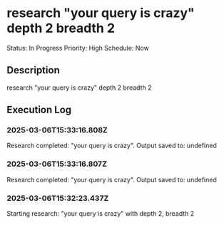 # research "your query is crazy" depth 2 breadth 2

Status: In Progress
Priority: High
Schedule: Now

## Description

research "your query is crazy" depth 2 breadth 2

## Execution Log

### 2025-03-06T15:33:16.808Z
Research completed: "your query is crazy". Output saved to: undefined

### 2025-03-06T15:33:16.807Z
Research completed: "your query is crazy". Output saved to: undefined

### 2025-03-06T15:32:23.437Z
Starting research: "your query is crazy" with depth 2, breadth 2
